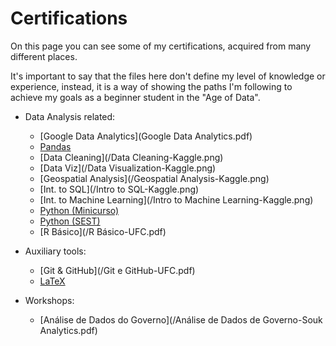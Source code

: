 # Certifications

On this page you can see some of my certifications, acquired from many different places. 

It's important to say that the files here don't define my level of knowledge or experience, instead, it is a way of showing the paths I'm following to achieve my goals as a beginner student in the "Age of Data".

- Data Analysis related:
	- [Google Data Analytics](Google Data Analytics.pdf)
	- [Pandas](/Pandas-Kaggle.png)
	- [Data Cleaning](/Data Cleaning-Kaggle.png)
	- [Data Viz](/Data Visualization-Kaggle.png)
	- [Geospatial Analysis](/Geospatial Analysis-Kaggle.png)
	- [Int. to SQL](/Intro to SQL-Kaggle.png)
	- [Int. to Machine Learning](/Intro to Machine Learning-Kaggle.png)
	- [Python (Minicurso)](/minicurso-python.pdf)
	- [Python (SEST)](/Python-UFC.pdf)
	- [R Básico](/R Básico-UFC.pdf)

- Auxiliary tools:
	- [Git & GitHub](/Git e GitHub-UFC.pdf)
	- [LaTeX](/LaTeX-UFC.pdf)
	
- Workshops:
	- [Análise de Dados do Governo](/Análise de Dados de Governo-Souk Analytics.pdf)
